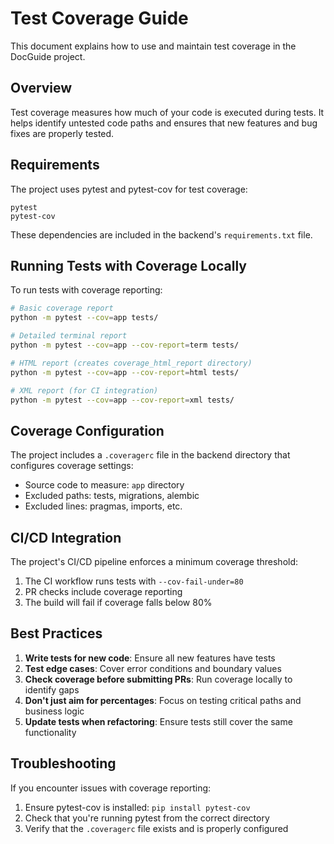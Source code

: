 # Test Coverage Guide

This document explains how to use and maintain test coverage in the DocGuide project.

## Overview

Test coverage measures how much of your code is executed during tests. It helps identify untested code paths and ensures that new features and bug fixes are properly tested.

## Requirements

The project uses pytest and pytest-cov for test coverage:

```
pytest
pytest-cov
```

These dependencies are included in the backend's `requirements.txt` file.

## Running Tests with Coverage Locally

To run tests with coverage reporting:

```bash
# Basic coverage report
python -m pytest --cov=app tests/

# Detailed terminal report
python -m pytest --cov=app --cov-report=term tests/

# HTML report (creates coverage_html_report directory)
python -m pytest --cov=app --cov-report=html tests/

# XML report (for CI integration)
python -m pytest --cov=app --cov-report=xml tests/
```

## Coverage Configuration

The project includes a `.coveragerc` file in the backend directory that configures coverage settings:

- Source code to measure: `app` directory
- Excluded paths: tests, migrations, alembic
- Excluded lines: pragmas, imports, etc.

## CI/CD Integration

The project's CI/CD pipeline enforces a minimum coverage threshold:

1. The CI workflow runs tests with `--cov-fail-under=80`
2. PR checks include coverage reporting
3. The build will fail if coverage falls below 80%

## Best Practices

1. **Write tests for new code**: Ensure all new features have tests
2. **Test edge cases**: Cover error conditions and boundary values
3. **Check coverage before submitting PRs**: Run coverage locally to identify gaps
4. **Don't just aim for percentages**: Focus on testing critical paths and business logic
5. **Update tests when refactoring**: Ensure tests still cover the same functionality

## Troubleshooting

If you encounter issues with coverage reporting:

1. Ensure pytest-cov is installed: `pip install pytest-cov`
2. Check that you're running pytest from the correct directory
3. Verify that the `.coveragerc` file exists and is properly configured